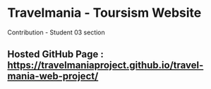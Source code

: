 # Travelmania - Toursism Website

Contribution - Student 03 section
## Hosted GitHub Page : https://travelmaniaproject.github.io/travel-mania-web-project/
